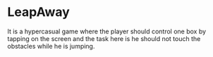 # LeapAway
 It is a hypercasual game where the player should control one box by tapping on the screen and the task here is he should not touch the obstacles while he is jumping.
